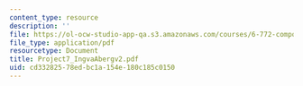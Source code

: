 ```yaml
---
content_type: resource
description: ''
file: https://ol-ocw-studio-app-qa.s3.amazonaws.com/courses/6-772-compound-semiconductor-devices-spring-2003/cd33282578edbc1a154e180c185c0150_Project7_IngvaAbergv2.pdf
file_type: application/pdf
resourcetype: Document
title: Project7_IngvaAbergv2.pdf
uid: cd332825-78ed-bc1a-154e-180c185c0150
---
```

